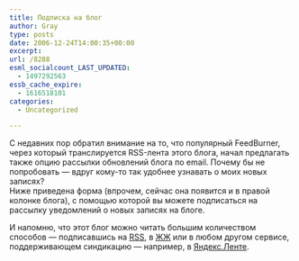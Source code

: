 ```yaml
---
title: Подписка на блог
author: Gray
type: posts
date: 2006-12-24T14:00:35+00:00
excerpt:
url: /8288
esml_socialcount_LAST_UPDATED:
  - 1497292563
essb_cache_expire:
  - 1616518101
categories:
  - Uncategorized

---
```








С недавних пор обратил внимание на то, что популярный FeedBurner, через который транслируется RSS-лента этого блога, начал предлагать также опцию рассылки обновлений блога по email. Почему бы не попробовать &#8212; вдруг кому-то так удобнее узнавать о моих новых записях?  
Ниже приведена форма (впрочем, сейчас она появится и в правой колонке блога), с помощью которой вы можете подписаться на рассылку уведомлений о новых записях на блоге.

И напомню, что этот блог можно читать большим количеством способов &#8212; подписавшись на <a href="http://feeds.feedburner.com/Blognot" target="_blank">RSS</a>, в <a href="http://www.livejournal.com/users/gray_ru_fullblg/" target="_blank">ЖЖ</a> или в любом другом сервисе, поддерживающем синдикацию &#8212; например, в <a href="http://lenta.yandex.ru/settings.xml?name=feed&url=http://feeds.feedburner.com/Blognot" target="_blank">Яндекс.Ленте</a>.